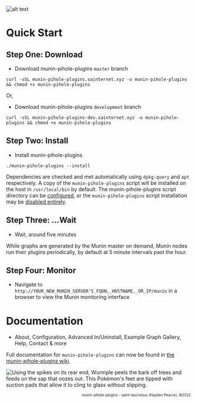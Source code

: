 ![alt text][ascii_header]

[ascii_header]:https://raw.githubusercontent.com/wiki/saint-lascivious/munin-pihole-plugins/images/header/munin-pihole-plugins.png "Munin plugins and management script for monitoring various Pi-hole® statistics."

# Quick Start

## Step One: Download
* Download munin-pihole-plugins `master` branch
```
curl -sSL munin-pihole-plugins.sainternet.xyz -o munin-pihole-plugins && chmod +x munin-pihole-plugins
```

Or,

* Download munin-pihole-plugins `development` branch
```
curl -sSL munin-pihole-plugins-dev.sainternet.xyz -o munin-pihole-plugins && chmod +x munin-pihole-plugins
```

## Step Two: Install
* Install munin-pihole-plugins
```
./munin-pihole-plugins --install
```
Dependencies are checked and met automatically using `dpkg-query` and `apt` respectively. A copy of the `munin-pihole-plugins` script will be installed on the host in `/usr/local/bin` by default. The munin-pihole-plugins script directory can be [configured](https://github.com/saint-lascivious/munin-pihole-plugins/wiki/Configuration#script_dir), or the `munin-pihole-plugins` script installation may be [disabled entirely](https://github.com/saint-lascivious/munin-pihole-plugins/wiki/Configuration#install_script).

## Step Three: …Wait
* Wait, around five minutes

While graphs are generated by the Munin master on demand, Munin nodes run their plugins periodically, by default at 5 minute intervals past the hour.

## Step Four: Monitor
* Navigate to `http://YOUR_NEW_MUNIN_SERVER'S_FQDN,_HOSTNAME,_OR_IP/munin` in a browser to view the Munin monitoring interface

# Documentation
* About, Configuration, Advanced In/Uninstall, Example Graph Gallery, Help, Contact & more

Full documentation for `munin-pihole-plugins` can now be found in [the munin-pihole-plugins wiki](https://github.com/saint-lascivious/munin-pihole-plugins/wiki#munin-pihole-plugins).

<picture>
  <source media="(prefers-color-scheme: dark)" srcset="https://raw.githubusercontent.com/wiki/saint-lascivious/munin-pihole-plugins/images/mascot/Shiny_Wurmple.png">
  <source media="(prefers-color-scheme: light)" srcset="https://raw.githubusercontent.com/wiki/saint-lascivious/munin-pihole-plugins/images/mascot/Wurmple.png">
  <img alt="Using the spikes on its rear end, Wurmple peels the bark off trees and feeds on the sap that oozes out. This Pokémon's feet are tipped with suction pads that allow it to cling to glass without slipping." src="https://raw.githubusercontent.com/wiki/saint-lascivious/munin-pihole-plugins/images/mascot/Wurmple.png">
</picture>

<p align="right"><sup><sub>munin-pihole-plugins - saint-lascivious (Hayden Pearce), ©2022</sub></sup></p>
